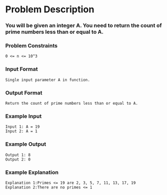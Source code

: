 # Problem Description

### You will be given an integer A. You need to return the count of prime numbers less than or equal to A.

### Problem Constraints

```
0 <= n <= 10^3
```

### Input Format

```
Single input parameter A in function.
```

### Output Format

```
Return the count of prime numbers less than or equal to A.
```

### Example Input

```
Input 1: A = 19
Input 2: A = 1
```

### Example Output

```
Output 1: 8
Output 2: 0
```

### Example Explanation

```
Explanation 1:Primes <= 19 are 2, 3, 5, 7, 11, 13, 17, 19
Explanation 2:There are no primes <= 1
```
